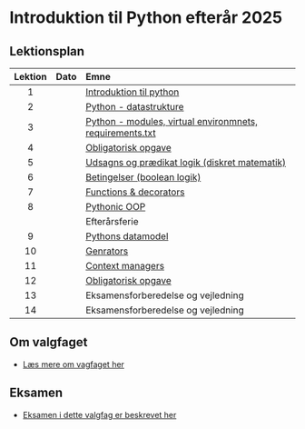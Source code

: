 # Introduktion til Python efterår 2025    

## Lektionsplan

| Lektion |    Dato    |       Emne                            |
|:-----:|:---------:|:----------------------------------------------------------|
|    1    |            | [Introduktion til python](lessons/ses1.md)                |
|    2    |            | [Python - datastrukture](lessons/_ses2.md)                 |
|    3    |            | [Python - modules, virtual environmnets, requirements.txt](lessons/_ses3.md)|
|    4    |            | [Obligatorisk opgave](lessons/obligatorisk_1.md)|
|    5    |            | [Udsagns og prædikat logik (diskret matematik)](lessons/ses4.md)|
|    6    |            | [Betingelser (boolean logik)](lessons/ses5.md)|
|    7    |            | [Functions & decorators](lessons/ses6.md)|
|    8    |            | [Pythonic OOP](lessons/ses7.md)           |
|        |            | Efterårsferie |
|    9    |            | [Pythons datamodel](lessons/ses8.md)|
|   10    |            | [Genrators](lessons/ses9.md)|
|   11    |            | [Context managers](lessons/ses10.md) |
|   12    |            | [Obligatorisk opgave](lessons/ses11.md) |
|   13    |            | Eksamensforberedelse og vejledning |
|   14    |            | Eksamensforberedelse og vejledning |

## Om valgfaget
* [Læs mere om vagfaget her](formalia/about_this_elective.md)

## Eksamen
* [Eksamen i dette valgfag er beskrevet her](formalia/exam.md)
